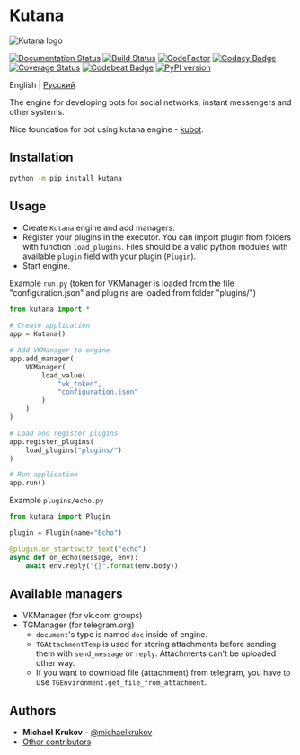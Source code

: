 # Kutana

![Kutana logo](docs/_static/kutana-logo-512.png)

[![Documentation Status](https://readthedocs.org/projects/kutana/badge/?version=latest)](https://kutana.readthedocs.io/en/latest/?badge=latest)
[![Build Status](https://travis-ci.com/ekonda/kutana.svg?branch=master)](https://travis-ci.com/ekonda/kutana)
[![CodeFactor](https://www.codefactor.io/repository/github/ekonda/kutana/badge)](https://www.codefactor.io/repository/github/ekonda/kutana)
[![Codacy Badge](https://api.codacy.com/project/badge/Grade/3119bfb791604b9db38e8e7a13e1d415)](https://www.codacy.com/app/michaelkrukov/kutana?utm_source=github.com&amp;utm_medium=referral&amp;utm_content=ekonda/kutana&amp;utm_campaign=Badge_Grade)
[![Coverage Status](https://coveralls.io/repos/github/ekonda/kutana/badge.svg?branch=master)](https://coveralls.io/github/ekonda/kutana?branch=master)
[![Codebeat Badge](https://codebeat.co/badges/fd698be3-d0f9-4e3c-b235-1c3a3cdb98a9)](https://codebeat.co/projects/github-com-ekonda-kutana-master)
[![PyPI version](https://badge.fury.io/py/kutana.svg)](https://badge.fury.io/py/kutana)

English | [Русский](README.ru.md)

The engine for developing bots for social networks, instant messengers and other systems.

Nice foundation for bot using kutana engine - [kubot](https://github.com/ekonda/kubot).

## Installation

```bash
python -m pip install kutana
```

## Usage

- Create `Kutana` engine and add managers.
- Register your plugins in the executor. You can import plugin from folders with function `load_plugins`. Files should be a valid python modules with available `plugin` field with your plugin (`Plugin`).
- Start engine.

Example `run.py` (token for VKManager is loaded from the file
"configuration.json" and plugins are loaded from folder "plugins/")

```py
from kutana import *

# Create application
app = Kutana()

# Add VKManager to engine
app.add_manager(
    VKManager(
        load_value(
            "vk_token",
            "configuration.json"
        )
    )
)

# Load and register plugins
app.register_plugins(
    load_plugins("plugins/")
)

# Run application
app.run()
```

Example `plugins/echo.py`

```py
from kutana import Plugin

plugin = Plugin(name="Echo")

@plugin.on_startswith_text("echo")
async def on_echo(message, env):
    await env.reply("{}".format(env.body))
```

## Available managers

- VKManager (for vk.com groups)
- TGManager (for telegram.org)
  - `document`'s type is named `doc` inside of engine.
  - `TGAttachmentTemp` is used for storing attachments before sending them
  with `send_message` or `reply`. Attachments can't be uploaded other way.
  - If you want to download file (attachment) from telegram, you have to use
  `TGEnvironment.get_file_from_attachment`.

## Authors

- **Michael Krukov** - [@michaelkrukov](https://github.com/michaelkrukov)
- [Other contributors](CONTRIBUTORS.md)

